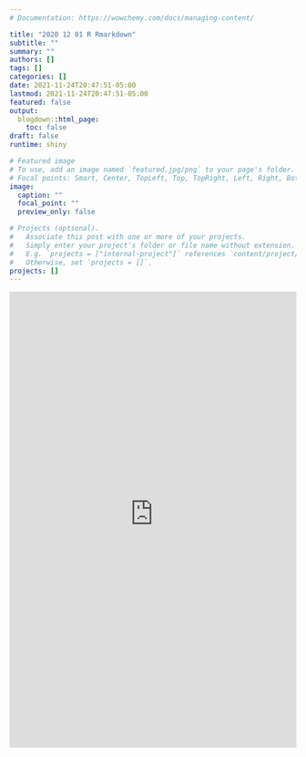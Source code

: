 ```yaml
---
# Documentation: https://wowchemy.com/docs/managing-content/

title: "2020 12 01 R Rmarkdown"
subtitle: ""
summary: ""
authors: []
tags: []
categories: []
date: 2021-11-24T20:47:51-05:00
lastmod: 2021-11-24T20:47:51-05:00
featured: false
output:
  blogdown::html_page:
    toc: false
draft: false
runtime: shiny

# Featured image
# To use, add an image named `featured.jpg/png` to your page's folder.
# Focal points: Smart, Center, TopLeft, Top, TopRight, Left, Right, BottomLeft, Bottom, BottomRight.
image:
  caption: ""
  focal_point: ""
  preview_only: false

# Projects (optional).
#   Associate this post with one or more of your projects.
#   Simply enter your project's folder or file name without extension.
#   E.g. `projects = ["internal-project"]` references `content/project/deep-learning/index.md`.
#   Otherwise, set `projects = []`.
projects: []
---
```


<iframe height="800" width="100%" frameborder="no" src="https://h84by1-bruno-mesquita.shinyapps.io/AppTest/"> </iframe>

